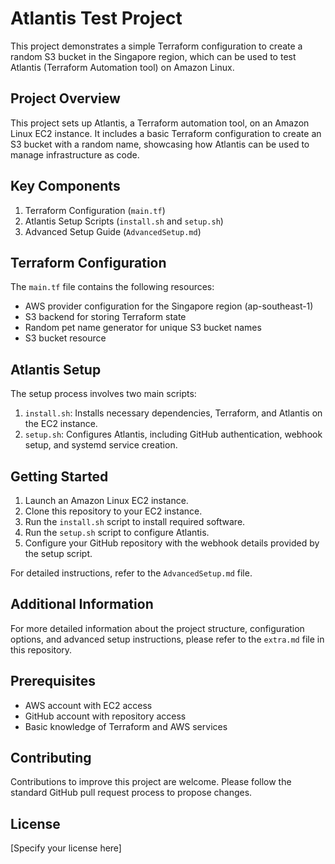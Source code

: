 # Atlantis Test Project

This project demonstrates a simple Terraform configuration to create a random S3 bucket in the Singapore region, which can be used to test Atlantis (Terraform Automation tool) on Amazon Linux.

## Project Overview

This project sets up Atlantis, a Terraform automation tool, on an Amazon Linux EC2 instance. It includes a basic Terraform configuration to create an S3 bucket with a random name, showcasing how Atlantis can be used to manage infrastructure as code.

## Key Components

1. Terraform Configuration (`main.tf`)
2. Atlantis Setup Scripts (`install.sh` and `setup.sh`)
3. Advanced Setup Guide (`AdvancedSetup.md`)

## Terraform Configuration

The `main.tf` file contains the following resources:

- AWS provider configuration for the Singapore region (ap-southeast-1)
- S3 backend for storing Terraform state
- Random pet name generator for unique S3 bucket names
- S3 bucket resource

## Atlantis Setup

The setup process involves two main scripts:

1. `install.sh`: Installs necessary dependencies, Terraform, and Atlantis on the EC2 instance.
2. `setup.sh`: Configures Atlantis, including GitHub authentication, webhook setup, and systemd service creation.

## Getting Started

1. Launch an Amazon Linux EC2 instance.
2. Clone this repository to your EC2 instance.
3. Run the `install.sh` script to install required software.
4. Run the `setup.sh` script to configure Atlantis.
5. Configure your GitHub repository with the webhook details provided by the setup script.

For detailed instructions, refer to the `AdvancedSetup.md` file.

## Additional Information

For more detailed information about the project structure, configuration options, and advanced setup instructions, please refer to the `extra.md` file in this repository.

## Prerequisites

- AWS account with EC2 access
- GitHub account with repository access
- Basic knowledge of Terraform and AWS services

## Contributing

Contributions to improve this project are welcome. Please follow the standard GitHub pull request process to propose changes.

## License

[Specify your license here]


